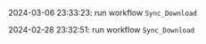 2024-03-06 23:33:23: run workflow `Sync_Download` 

2024-02-28 23:32:51: run workflow `Sync_Download` 


